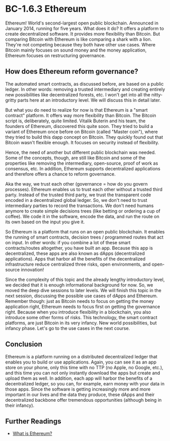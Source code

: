 # BC-1.6.3 Ethereum


Ethereum! World's second-largest open public blockchain. Announced in January 2014, running for five years. What does it do? It offers a platform to create decentralized software. It provides more flexibility than Bitcoin. But comparing Bitcoin with Ethereum is like comparing a shark with a lion. They're not competing because they both have other use cases. Where Bitcoin mainly focuses on sound money and the money application, Ethereum focuses on restructuring governance.

## How does Ethereum reform governance? 
The automated smart contracts, as discussed before, are based on a public ledger. In other words: removing a trusted intermediary and creating entirely new possibilities like decentralized forests, etc. I won't get into all the nitty-gritty parts here at an introductory level. We will discuss this in detail later. 

But what you do need to realize for now is that Ethereum is a "smart contract" platform. It offers way more flexibility than Bitcoin. The Bitcoin script is, deliberately, quite limited. Vitalik Buterin and his team, the founders of Ethereum, discovered this quite soon. They tried to build a variant of Ethereum once before on Bitcoin (called "Master coin"), where they tried to build this dapp concept on Bitcoin. They quickly found out that Bitcoin wasn't flexible enough. It focuses on security instead of flexibility.


Hence, the need of another but different public blockchain was needed. Some of the concepts, though, are still like Bitcoin and some of the properties like removing the intermediary, open-source, proof of work as consensus, etc. In addition, Ethereum supports decentralized applications and therefore offers a chance to reform governance.

Aka the way, we trust each other (governance = how do you govern processes). Ethereum enables us to trust each other without a trusted third party. Instead of the trusted third party, we trust the transparent code encoded in a decentralized global ledger. So, we don't need to trust intermediary parties to record the transactions. We don't need humans anymore to create simple decisions trees (like betting or ordering a cup of coffee). We code it in the software, encode the data, and run the route on its own based on the input you give it. 

So Ethereum is a platform that runs on an open public blockchain. It enables the running of smart contracts, decision trees / programmed routes that act on input. In other words: if you combine a lot of these smart contracts/routes altogether, you have built an app. Because this app is decentralized, these apps are also known as dApps (decentralized applications). Apps that harbor all the benefits of the decentralized infrastructure reduce centralized three risks, open environments, and open-source innovation! 

Since the complexity of this topic and the already lengthy introductory level, we decided that it is enough informational background for now. So, we moved the deep dive sessions to later levels. We will finish this topic in the next session, discussing the possible use cases of dApps and Ethereum. Remember though: just as Bitcoin needs to focus on getting the money application right, Ethereum needs to focus first on getting the governance right. Because when you introduce flexibility in a blockchain, you also introduce some other forms of risks. This technology, the smart contract platforms, are just Bitcoin in its very infancy. New world possibilities, but infancy phase. Let's go to the use cases in the next course. 

## Conclusion
Ethereum is a platform running on a distributed decentralized ledger that enables you to build or use applications. Again, you can see it as an app store on your phone, only this time with no TTP (no Apple, no Google, etc.), and this time you can not only instantly download the apps but create and upload them as well. In addition, each app will harbor the benefits of a decentralized ledger, so you can, for example, earn money with your data in those apps. Since the software is getting increasingly more and more important in our lives and the data they produce, these dApps and their decentralized backbone offer tremendous opportunities (although being in their infancy). 

## Further Readings
* [What is Ethereum?](https://www.youtube.com/watch?v=jxLkbJozKbY)


